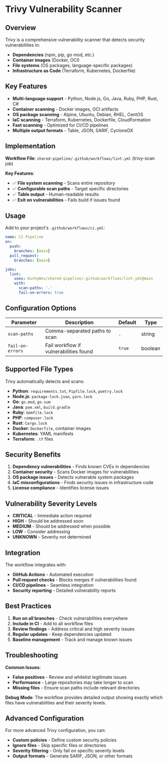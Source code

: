 # Trivy Vulnerability Scanner

## Overview

Trivy is a comprehensive vulnerability scanner that detects security vulnerabilities in:
- **Dependencies** (npm, pip, go mod, etc.)
- **Container images** (Docker, OCI)
- **File systems** (OS packages, language-specific packages)
- **Infrastructure as Code** (Terraform, Kubernetes, Dockerfile)

## Key Features

- **Multi-language support** - Python, Node.js, Go, Java, Ruby, PHP, Rust, C#
- **Container scanning** - Docker images, OCI artifacts
- **OS package scanning** - Alpine, Ubuntu, Debian, RHEL, CentOS
- **IaC scanning** - Terraform, Kubernetes, Dockerfile, CloudFormation
- **Fast scanning** - Optimized for CI/CD pipelines
- **Multiple output formats** - Table, JSON, SARIF, CycloneDX

## Implementation

**Workflow File**: `shared-pipeline/.github/workflows/lint.yml` (trivy-scan job)

**Key Features**:
- ✅ **File system scanning** - Scans entire repository
- ✅ **Configurable scan paths** - Target specific directories
- ✅ **Table output** - Human-readable results
- ✅ **Exit on vulnerabilities** - Fails build if issues found

## Usage

Add to your project's `.github/workflows/ci.yml`:

```yaml
name: CI Pipeline
on:
  push:
    branches: [main]
  pull_request:
    branches: [main]

jobs:
  lint:
    uses: KurhyWns/shared-pipeline/.github/workflows/lint.yml@main
    with:
      scan-paths: '.'
      fail-on-errors: true
```

## Configuration Options

| Parameter | Description | Default | Type |
|-----------|-------------|---------|------|
| `scan-paths` | Comma-separated paths to scan | `.` | string |
| `fail-on-errors` | Fail workflow if vulnerabilities found | `true` | boolean |

## Supported File Types

Trivy automatically detects and scans:
- **Python**: `requirements.txt`, `Pipfile.lock`, `poetry.lock`
- **Node.js**: `package-lock.json`, `yarn.lock`
- **Go**: `go.mod`, `go.sum`
- **Java**: `pom.xml`, `build.gradle`
- **Ruby**: `Gemfile.lock`
- **PHP**: `composer.lock`
- **Rust**: `Cargo.lock`
- **Docker**: `Dockerfile`, container images
- **Kubernetes**: YAML manifests
- **Terraform**: `.tf` files

## Security Benefits

1. **Dependency vulnerabilities** - Finds known CVEs in dependencies
2. **Container security** - Scans Docker images for vulnerabilities
3. **OS package issues** - Detects vulnerable system packages
4. **IaC misconfigurations** - Finds security issues in infrastructure code
5. **License compliance** - Identifies license issues

## Vulnerability Severity Levels

- **CRITICAL** - Immediate action required
- **HIGH** - Should be addressed soon
- **MEDIUM** - Should be addressed when possible
- **LOW** - Consider addressing
- **UNKNOWN** - Severity not determined

## Integration

The workflow integrates with:
- **GitHub Actions** - Automated execution
- **Pull request checks** - Blocks merges if vulnerabilities found
- **CI/CD pipelines** - Seamless integration
- **Security reporting** - Detailed vulnerability reports

## Best Practices

1. **Run on all branches** - Check vulnerabilities everywhere
2. **Include in CI** - Add to all workflow files
3. **Review findings** - Address critical and high severity issues
4. **Regular updates** - Keep dependencies updated
5. **Baseline management** - Track and manage known issues

## Troubleshooting

**Common Issues**:
- **False positives** - Review and whitelist legitimate issues
- **Performance** - Large repositories may take longer to scan
- **Missing files** - Ensure scan paths include relevant directories

**Debug Mode**:
The workflow provides detailed output showing exactly which files have vulnerabilities and their severity levels.

## Advanced Configuration

For more advanced Trivy configuration, you can:
- **Custom policies** - Define custom security policies
- **Ignore files** - Skip specific files or directories
- **Severity filtering** - Only fail on specific severity levels
- **Output formats** - Generate SARIF, JSON, or other formats
